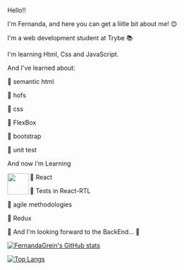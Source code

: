 Hello!! 

I'm Fernanda, and here you can get a liitle bit about me! 😊

I'm a web development student at Trybe 📚

I'm learning Html, Css and JavaScript.

And I've learned about:

🔶 semantic html

🔶 hofs

🔶 css

🔶 FlexBox

🔶 bootstrap

🔶 unit test


And now i'm Learning 

<a href="url"><img src="https://user-images.githubusercontent.com/99997874/172443615-bc68327b-0426-4f4a-b01b-30f0b58dcf7b.png" align="left" height="48" width="48" ></a>


🔶 React

🔶 Tests in React-RTL

🔶 agile methodologies

🔶 Redux


🔷 And I'm looking forward to the BackEnd... 🔷

[![FernandaGrein's GitHub stats](https://github-readme-stats.vercel.app/api?username=FernandaGrein&theme=tokyonight)](https://github.com/anuraghazra/github-readme-stats)

[![Top Langs](https://github-readme-stats.vercel.app/api/top-langs/?username=FernandaGrein&theme=tokyonight)](https://github.com/anuraghazra/github-readme-stats)

